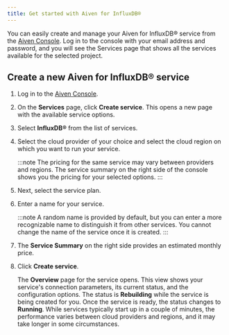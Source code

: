 ```yaml
---
title: Get started with Aiven for InfluxDB®
---
```


You can easily create and manage your Aiven for InfluxDB® service from
the [Aiven Console](https://console.aiven.io/). Log in to the console
with your email address and password, and you will see the Services page
that shows all the services available for the selected project.

## Create a new Aiven for InfluxDB® service

1.  Log in to the [Aiven Console](https://console.aiven.io/).

2.  On the **Services** page, click **Create service**. This opens a new
    page with the available service options.

3.  Select **InfluxDB®** from the list of services.

4.  Select the cloud provider of your choice and select the cloud region
    on which you want to run your service.

    :::note
    The pricing for the same service may vary between providers and
    regions. The service summary on the right side of the console shows
    you the pricing for your selected options.
    :::

5.  Next, select the service plan.

6.  Enter a name for your service.

    :::note
    A random name is provided by default, but you can enter a more
    recognizable name to distinguish it from other services. You cannot
    change the name of the service once it is created.
    :::

7.  The **Service Summary** on the right side provides an estimated
    monthly price.

8.  Click **Create service**.

    The **Overview** page for the service opens. This view shows your
    service's connection parameters, its current status, and the
    configuration options. The status is **Rebuilding** while the
    service is being created for you. Once the service is ready, the
    status changes to **Running**. While services typically start up in
    a couple of minutes, the performance varies between cloud providers
    and regions, and it may take longer in some circumstances.
